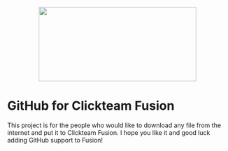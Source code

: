 <p align="center">
  <img width="360" height="170" src="https://raw.githubusercontent.com/RedShadowXD/GitHub-for-Clickteam-Fusion/main/logo.png">
</p>

# GitHub for Clickteam Fusion
This project is for the people who would like to download any file from the internet and put it to Clickteam Fusion. I hope you like it and good luck adding GitHub support to Fusion!
